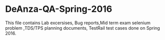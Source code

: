 # DeAnza-QA-Spring-2016
This file contains Lab excersises, Bug reports,Mid term exam selenium problem ,TDS/TPS planning documents, TestRail test cases done on Spring 2016.
